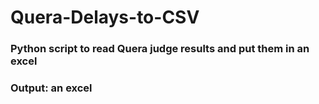 # Quera-Delays-to-CSV

### Python script to read Quera judge results and put them in an excel

### Output: an excel 